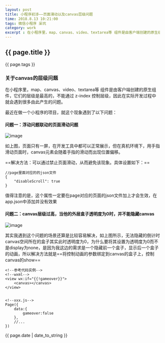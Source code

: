 ```yaml
---
layout: post
title: 小程序初涉——页面滑动以及canvas层级问题
time: 2018.8.13 10:21:00
tags: 微信小程序 采坑
category: work
excerpt : 在小程序里，map、canvas、video、textarea等 组件是由客户端创建的原生组件，它们的层级是最高的，不能通过 z-index 控制层级，因此在实际开发过程中就会遇到很多由此产生的问题。
---
```


<h2>{{ page.title }}</h2>
<p>{{ page.tags }}</p>

### 关于canvas的层级问题
在小程序里，map、canvas、video、textarea等 组件是由客户端创建的原生组件，它们的层级是最高的，不能通过 z-index 控制层级，因此在实际开发过程中就会遇到很多由此产生的问题。

最近在做一个小程序的项目，就这个现象遇到了以下问题：
#### 问题一：浮动问题联动的页面滑动问题

![image](https://seven777777.github.io/myblog/images/post/xcx01.jpg)

如上图，页面只有一屏，在开发工具中都可以正常展示，但在真机环境下，用手指滑动页面时，canvas元素会随着手指的滑动而出现位置偏移。

==解决方法：可以通过禁止页面滑动，从而避免该现象。具体设置如下：==

```
//page里面对应的的json文件
{
    "disableScroll": true
}
```

值得注意的是，这个属性一定要在page对应的页面的json文件加上才会生效，在app.json中添加并没有效果

#### 问题二：canvas层级过高，当他的外层盒子透明度为0时，并不能隐藏canvas

![image](https://seven777777.github.io/myblog/images/post/xcx04.jpg)

其实我遇到这个问题的场景还算是比较容易解决，如上图所示，无法隐藏的倒计时canvas空间所在的盒子其实此时透明度为0，为什么要将其设置为透明度为0而不是display为none，是因为我这边的需求是一个隐藏前一个盒子，显示后一个盒子的动画，所以解决方法就是==将控制动画的参数绑定到canvas的盒子上，控制canvas的show==
```
<!--参考代码实例-->
<!--wxml-->
<view wx:if="{{!gameover}}">
    <canvas></canvas>
</view>


<!--xxx.js-->
Page({
    data:{
        gameover:false
    },
    //...
})
```

<p>{{ page.date | date_to_string }}</p>

